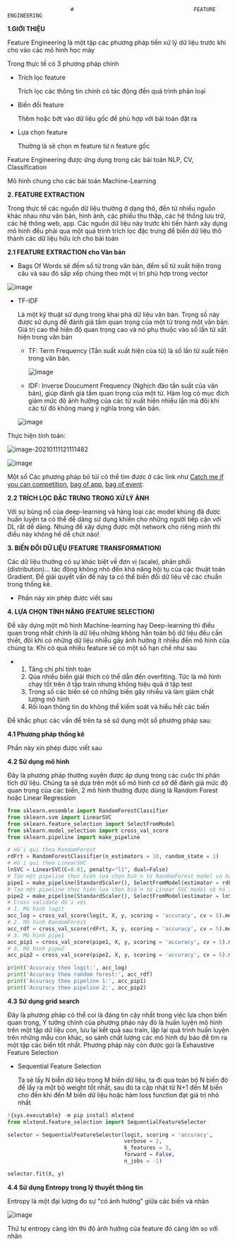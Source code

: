                         #                                      FEATURE ENGINEERING



**1.GIỚI THIỆU**

Feature Engineering là một tập các phương pháp tiền xử lý dữ liệu trước khi cho vào các mô hình học máy

Trong thực tế có 3 phương pháp chính

* Trích lọc feature 

   Trích lọc các thông tin chính có tác động đến quá trình phân loại

* Biến đổi feature

  Thêm hoặc bớt vào dữ liệu gốc để phù hợp với bài toán đặt ra

* Lựa chọn feature

  Thường là sẽ chọn m feature từ n feature gốc

Feature Engineering được ứng dụng trong các bài toán NLP, CV, Classification

Mô hình chung cho các bài toán Machine-Learning



**2. FEATURE EXTRACTION**

Trong thực tế các nguồn dữ liệu thường ở dạng thô, đến từ nhiều nguồn khác nhau như văn bản, hình ảnh, các phiếu thu thập, các hệ thống lưu trữ, các hệ thông web, app. Các nguồn dữ liệu này trước khi tiến hành xây dựng mô hình đều phải qua một quá trình trích lọc đặc trưng để biến dữ liệu thô thành các dữ liệu hữu ích cho bài toán

**2.1 FEATURE EXTRACTION cho Văn bản**

* Bags Of Words sẽ đếm số từ trong văn bản, đếm số từ xuất hiện trong câu và sau đó sắp xếp chúng theo một vị trí phù hợp trong vector

![image](https://user-images.githubusercontent.com/42260182/104146983-2a842000-53ff-11eb-8ad8-5ff222599511.png)



* TF-IDF

  Là một kỹ thuật sử dụng trong khai phá dữ liệu văn bản. Trọng số này được sử dụng để đánh giá tầm quan trọng của một từ trong một văn bản. Giá trị cao thể hiện độ quan trọng cao và nó phụ thuộc vào số lần từ xất hiện trong văn bản

  * TF: Term Frequency (Tần suất xuất hiện của từ) là số lần từ xuất hiện trong văn bản.

    ![image](https://user-images.githubusercontent.com/42260182/104147776-49d07c80-5402-11eb-817c-bfa7edc95117.png)

  * IDF: Inverse Doucument Frequency (Nghịch đảo tần suất của văn bản), giúp đánh giá tầm quan trọng của một từ. Hàm log có mục đích giảm mức độ ảnh hưởng của các từ xuất hiện nhiều lần mà đôi khi các từ đó không mang ý nghĩa trong văn bản.

  ![image](https://user-images.githubusercontent.com/42260182/104148584-69b56f80-5405-11eb-91d4-7412a2a93d9f.png)



Thực hiện tính toán:

![image-20210111121111482](C:\Users\TOAN\AppData\Roaming\Typora\typora-user-images\image-20210111121111482.png)



![image](https://user-images.githubusercontent.com/42260182/104149047-628f6100-5407-11eb-936a-85ac5a2c404d.png)



Một số Các phương pháp bỏ túi có thể tìm được ở các link như [Catch me if you can competition](https://www.kaggle.com/c/catch-me-if-you-can-intruder-detection-through-webpage-session-tracking), [bag of app](https://www.kaggle.com/xiaoml/bag-of-app-id-python-2-27392), [bag of event](http://www.interdigital.com/download/58540a46e3b9659c9f000372):

**2.2 TRÍCH LỌC ĐẶC TRƯNG TRONG XỬ LÝ ẢNH**

Với sự bùng nổ của deep-learning và hàng loại các model khủng đã được huấn luyện ta có thể dễ dàng sử dụng khiến cho những người tiếp cận với DL rất dễ dàng. Nhưng để xây dựng được một network cho riêng mình thì điều này không hề dễ chút nào!





**3. BIẾN ĐỔI DỮ LIỆU (FEATURE TRANSFORMATION)**

Các dữ liệu thường có sự khác biệt về đơn vị (scale), phân phối (distribution)... tác động không nhỏ đến khả năng hội tụ của các thuật toán Gradient. Để giải quyết vấn đề này ta có thể biến đổi dữ liệu về các chuẩn trong thống kê.

* Phần này xin phép được viết sau



**4. LỰA CHỌN TÍNH NĂNG (FEATURE SELECTION)**

Để xây dựng một mô hình Machine-learning hay Deep-learning thì điều quan trong nhất chính là dữ liệu những không hẳn toàn bộ dữ liệu đều cần thiết, đôi khi có những dữ liệu nhiễu gây ảnh hưởng ít nhiều đến mô hình của chúng ta. Khi có quá nhiều feature sẽ có một số hạn chế như sau

* 1. Tăng chi phí tính toán
  2. Qúa nhiều biến giải thích có thể dẫn đến overfiting. Tức là mô hình chạy tốt trên ở tập train nhưng không hiệu quả ở tập test
  3. Trong số các biến sẽ có những biến gây nhiễu và làm giảm chất lượng mô hình
  4. Rối loạn thông tin do không thể kiểm soát và hiểu hết các biến

Để khắc phục các vấn đề trên ta sẽ sử dụng một số phương pháp sau:

**4.1 Phương pháp thống kê**

Phần này xin phép được viết sau





**4.2 Sử dụng mô hình**

Đây là phương pháp thường xuyên được áp dụng trong các cuộc thi phân tích dữ liệu. Chúng ta sẽ dựa trên một số mô hình cơ sở để đánh giá mức độ quan trọng của các biến, 2 mô hình thường được dùng là Random Forest hoặc Linear Regression



```python
from sklearn.ensemble import RandomForestClassifier
from sklearn.svm import LinearSVC
from sklearn.feature_selection import SelectFromModel
from sklearn.model_selection import cross_val_score
from sklearn.pipeline import make_pipeline

# Hồi qui theo RandomForest
rdFrt = RandomForestClassifier(n_estimators = 10, random_state = 1)
# Hồi qui theo LinearSVC
lnSVC = LinearSVC(C=0.01, penalty="l1", dual=False)
# Tạo một pipeline thực hiện lựa chọn biến từ RandomForest model và hồi qui theo logit
pipe1 = make_pipeline(StandardScaler(), SelectFromModel(estimator = rdFrt), logit)
# Tạo một pipeline thực hiện lựa chọn biến từ Linear SVC model và hồi qui theo logit
pipe2 = make_pipeline(StandardScaler(), SelectFromModel(estimator = lnSVC), logit)
# Cross validate đối với 
# 1. Mô hình logit
acc_log = cross_val_score(logit, X, y, scoring = 'accuracy', cv = 5).mean()
# 2. Mô hình RandomForest
acc_rdf = cross_val_score(rdFrt, X, y, scoring = 'accuracy', cv = 5).mean()
# 3. Mô hình pipe1
acc_pip1 = cross_val_score(pipe1, X, y, scoring = 'accuracy', cv = 5).mean()
# 3. Mô hình pipe2
acc_pip2 = cross_val_score(pipe2, X, y, scoring = 'accuracy', cv = 5).mean()

print('Accuracy theo logit:', acc_log)
print('Accuracy theo random forest:', acc_rdf)
print('Accuracy theo pipeline 1:', acc_pip1)
print('Accuracy theo pipeline 2:', acc_pip2)
```





**4.3 Sử dụng grid search**

Đây là phương pháp có thể coi là đáng tin cậy nhất trong việc lựa chọn biến quan trọng, Ý tưởng chính của phương pháo này đó là huấn luyện mô hình trên một tập dữ liệu con, lưu lại kết quả sau train, lập lại quá trình huấn luyện trên những mẫu con khác, so sánh chất lượng các mô hình dự báo để tìm ra một tập các biến tốt nhất. Phương pháp này còn được gọi là Exhaustive Feature Selection

* Sequential Feature Selection 

  Ta sẽ lấy N biễn dữ liệu trong M biến dữ liệu, ta đi qua toàn bộ N biến đó để lấy ra một bộ weight tốt nhất, sau đó ta cập nhật từ N+1 đến M biến cho đến khi đến M biến dữ liệu hoặc hàm loss function đạt giá trị nhỏ nhất



```python
!{sys.executable} -m pip install mlxtend
from mlxtend.feature_selection import SequentialFeatureSelector

selector = SequentialFeatureSelector(logit, scoring = 'accuracy', 
                                     verbose = 2, 
                                     k_features = 3,
                                     forward = False,
                                     n_jobs = -1)

selector.fit(X, y)
```





**4.4 Sử dụng Entropy trong lý thuyết thông tin**

Entropy là một đại lượng đo sự "có ảnh hưởng" giữa các biến và nhãn

![image](https://user-images.githubusercontent.com/42260182/104160549-e7887380-5423-11eb-8feb-91c183bf849c.png)

Thứ tự entropy càng lớn thì độ ảnh hưởng của feature đó càng lớn so với nhãn
